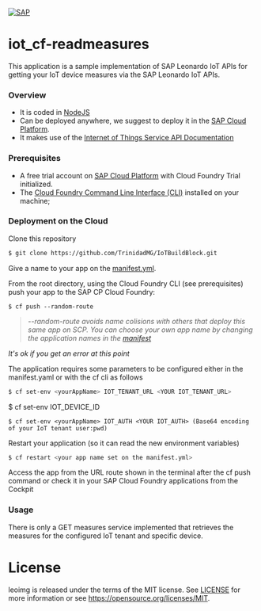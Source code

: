 [![SAP](https://i.imgur.com/HBBBde7.png)](https://cloudplatform.sap.com)
# iot_cf-readmeasures

This application is a sample implementation of SAP Leonardo IoT APIs for getting your IoT device measures via the SAP Leonardo IoT APIs. 

### Overview
- It is coded in [NodeJS](https://nodejs.org/en/)
- Can be deployed anywhere, we suggest to deploy it in the  [SAP Cloud Platform](https://cloudplatform.sap.com). 
- It makes use of the [Internet of Things Service API Documentation](https://trial.canary.cp.iot.sap/iot/core/api/v1/doc/)

### Prerequisites
* A free trial account on [SAP Cloud Platform](https://cloudplatform.sap.com) with Cloud Foundry Trial initialized.
* The [Cloud Foundry Command Line Interface (CLI)](https://docs.cloudfoundry.org/cf-cli/install-go-cli.html) installed on your machine;

### Deployment on the Cloud
Clone this repository
```sh
$ git clone https://github.com/TrinidadMG/IoTBuildBlock.git
```
Give a name to your app on the [manifest.yml](manifest.yml).

From the root directory, using the Cloud Foundry CLI (see prerequisites) push your app to the SAP CP Cloud Foundry:
```
$ cf push --random-route
```
>*--random-route avoids name colisions with others that deploy this same app on SCP. You can choose your own app name by changing the application names in the [manifest](manifest.yml)*

*It's ok if you get an error at this point*

The application requires some parameters to be configured either in the manifest.yaml or with the cf cli as follows
```sh
$ cf set-env <yourAppName> IOT_TENANT_URL <YOUR IOT_TENANT_URL>
```
$ cf set-env <yourAppName> IOT_DEVICE_ID <YOUR IOT_DEVICE_ID>
```
$ cf set-env <yourAppName> IOT_AUTH <YOUR IOT_AUTH> (Base64 encoding of your IoT tenant user:pwd)
```
Restart your application (so it can read the new environment variables)
```sh
$ cf restart <your app name set on the manifest.yml>
```

Access the app from the URL route shown in the terminal after the cf push command or check it in your SAP Cloud Foundry applications from the Cockpit

### Usage
There is only a GET measures service implemented that retrieves the measures for the configured IoT tenant and specific device.

# License
leoimg is released under the terms of the MIT license. See [LICENSE](LICENSE) for more information or see https://opensource.org/licenses/MIT.
